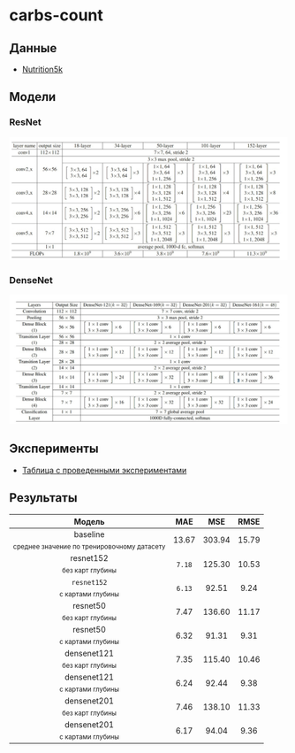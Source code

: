 # carbs-count

## Данные

- [Nutrition5k](https://github.com/google-research-datasets/Nutrition5k)

## Модели

### ResNet
![resnet](pics/resnet.jpg)
### DenseNet
![resnet](pics/densenet.jpg)

## Эксперименты

- [Таблица с проведенными экспериментами](https://docs.google.com/spreadsheets/d/19Z_CxOkt9yZjJ6NMFx-4Ru2UCLqbtjkaI8z7ICcx7-o/edit?usp=sharing)

## Результаты
|                              **Модель**                              | **MAE**  | **MSE** | **RMSE** |  
|:--------------------------------------------------------------------:|:--------:|:-------:|:--------:|
| baseline <br> <sub>среднее значение по тренировочному датасету</sub> |  13.67   | 303.94  |  15.79   | 
|            resnet152 <br> <sub>без карт глубины    </sub>            |  `7.18`  | 125.30  |  10.53   |
|           `resnet152` <br> <sub>с картами глубины   </sub>           | `6.13`   |  92.51  |   9.24   | 
|             resnet50 <br> <sub>без карт глубины   </sub>             |   7.47   | 136.60  |  11.17   |
|            resnet50 <br> <sub>с картами глубины   </sub>             |   6.32   |  91.31  |   9.31   | 
|           densenet121 <br> <sub>без карт глубины    </sub>           |   7.35   | 115.40  |  10.46   |
|           densenet121 <br> <sub>с картами глубины   </sub>           |   6.24   |  92.44  |   9.38   | 
|           densenet201 <br> <sub>без карт глубины    </sub>           |   7.46   | 138.10  |  11.33   |
|           densenet201 <br> <sub>с картами глубины   </sub>           |   6.17   |  94.04  |   9.36   | 
			
	